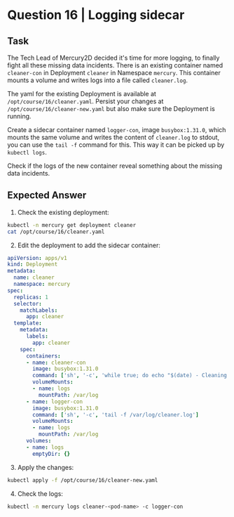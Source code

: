 # Question 16 | Logging sidecar

## Task
The Tech Lead of Mercury2D decided it's time for more logging, to finally fight all these missing data incidents. There is an existing container named `cleaner-con` in Deployment `cleaner` in Namespace `mercury`. This container mounts a volume and writes logs into a file called `cleaner.log`.

The yaml for the existing Deployment is available at `/opt/course/16/cleaner.yaml`. Persist your changes at `/opt/course/16/cleaner-new.yaml` but also make sure the Deployment is running.

Create a sidecar container named `logger-con`, image `busybox:1.31.0`, which mounts the same volume and writes the content of `cleaner.log` to stdout, you can use the `tail -f` command for this. This way it can be picked up by `kubectl logs`.

Check if the logs of the new container reveal something about the missing data incidents.

## Expected Answer

1. Check the existing deployment:
```bash
kubectl -n mercury get deployment cleaner
cat /opt/course/16/cleaner.yaml
```

2. Edit the deployment to add the sidecar container:
```yaml
apiVersion: apps/v1
kind: Deployment
metadata:
  name: cleaner
  namespace: mercury
spec:
  replicas: 1
  selector:
    matchLabels:
      app: cleaner
  template:
    metadata:
      labels:
        app: cleaner
    spec:
      containers:
      - name: cleaner-con
        image: busybox:1.31.0
        command: ['sh', '-c', 'while true; do echo "$(date) - Cleaning data..." >> /var/log/cleaner.log; sleep 5; done']
        volumeMounts:
        - name: logs
          mountPath: /var/log
      - name: logger-con
        image: busybox:1.31.0
        command: ['sh', '-c', 'tail -f /var/log/cleaner.log']
        volumeMounts:
        - name: logs
          mountPath: /var/log
      volumes:
      - name: logs
        emptyDir: {}
```

3. Apply the changes:
```bash
kubectl apply -f /opt/course/16/cleaner-new.yaml
```

4. Check the logs:
```bash
kubectl -n mercury logs cleaner-<pod-name> -c logger-con
```